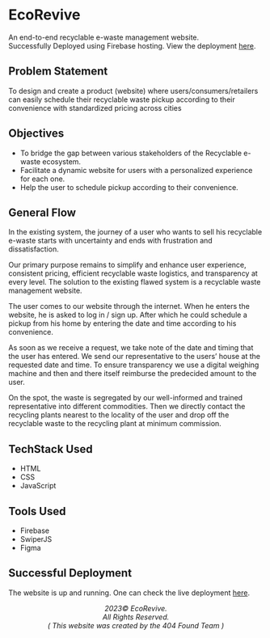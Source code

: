 # EcoRevive

An end-to-end recyclable e-waste management website.<br/>
Successfully Deployed using Firebase hosting. View the deployment [here](https://ecorevive.vercel.app/).<br/>

## Problem Statement 
To design and create a product (website) where users/consumers/retailers can easily schedule their recyclable waste pickup according to their convenience with standardized pricing across cities 

## Objectives


* To bridge the gap between various stakeholders of the Recyclable e-waste ecosystem. 
* Facilitate a dynamic website for users with a personalized experience for each one.
* Help the user to schedule pickup according to their convenience.


## General Flow

In the existing system, the journey of a user who wants to sell his recyclable e-waste starts with uncertainty and ends with frustration and dissatisfaction.

Our primary purpose remains to simplify and enhance user experience, consistent pricing, efficient recyclable waste logistics, and transparency at every level.
The solution to the existing flawed system is a recyclable waste management website.

The user comes to our website through the internet. When he enters the website, he is asked to log in / sign up. After which he could schedule a pickup from his home by
entering the date and time according to his convenience.

As soon as we receive a request, we take note of the date and timing that the user has entered. We send our representative to the users’ house at the requested date and time. To ensure transparency we use a digital weighing machine and then and there itself reimburse the predecided amount to the user.

On the spot, the waste is segregated by our well-informed and trained representative into different commodities. Then we directly contact the recycling plants nearest to the locality of the user and drop off the recyclable waste to the recycling plant at minimum commission.

## TechStack Used
* HTML
* CSS 
* JavaScript

## Tools Used
* Firebase
* SwiperJS
* Figma


## Successful Deployment 
The website is up and running. One can check the live deployment [here](https://ecorevive.vercel.app/).<br/>


<p align="center">
    <i>2023© EcoRevive. <br/>
    All Rights Reserved. <br/>
    ( This website was created by the 404 Found Team )</i>
</p>
